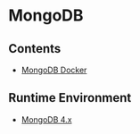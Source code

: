 # MongoDB

## Contents
- [MongoDB Docker](../../doc/source/databases/mongo/mongoDocker.md)

## Runtime Environment
- [MongoDB 4.x](https://www.mongodb.com/download-center/community/releases)